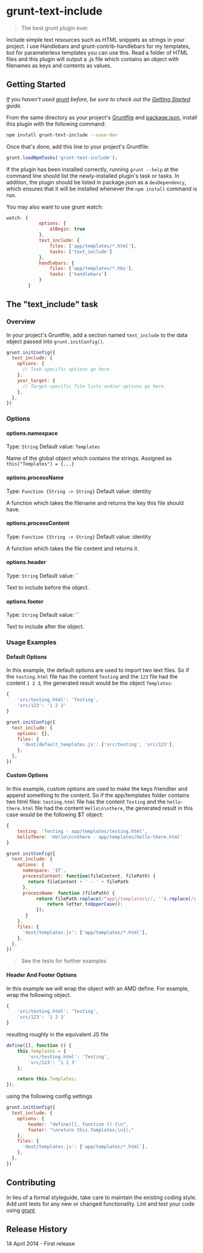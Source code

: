 # grunt-text-include

> The best grunt plugin ever.

Include simple text resources such as HTML snippets as strings in your project. I use Handlebars and grunt-contrib-handlebars for my templates, but for parameterless templates you can use this. Read a folder of HTML files and this plugin will output a .js file which contains an object with filenames as keys and contents as values.

## Getting Started
_If you haven't used [grunt][] before, be sure to check out the [Getting Started][] guide._

From the same directory as your project's [Gruntfile][Getting Started] and [package.json][], install this plugin with the following command:

```bash
npm install grunt-text-include --save-dev
```

Once that's done, add this line to your project's Gruntfile:

```js
grunt.loadNpmTasks('grunt-text-include');
```

If the plugin has been installed correctly, running `grunt --help` at the command line should list the newly-installed plugin's task or tasks. In addition, the plugin should be listed in package.json as a `devDependency`, which ensures that it will be installed whenever the `npm install` command is run.

[grunt]: http://gruntjs.com/
[Getting Started]: https://github.com/gruntjs/grunt/blob/devel/docs/getting_started.md
[package.json]: https://npmjs.org/doc/json.html

You may also want to use grunt watch:
```js
watch: {
            options: {
                atBegin: true
            },
            text_include: {
                files: ['app/templates/*.html'],
                tasks: ['text_include']
            },
            handlebars: {
                files: ['app/templates/*.hbs'],
                tasks: ['handlebars']
            }
        }
```

## The "text_include" task

### Overview
In your project's Gruntfile, add a section named `text_include` to the data object passed into `grunt.initConfig()`.

```js
grunt.initConfig({
  text_include: {
    options: {
      // Task-specific options go here.
    },
    your_target: {
      // Target-specific file lists and/or options go here.
    },
  },
})
```

### Options

#### options.namespace
Type: `String`
Default value: `Templates`

Name of the global object which contains the strings. Assigned as `this["Templates"] = {...}`

#### options.processName
Type: `Function {String -> String}`
Default value: identity

A function which takes the filename and returns the key this file should have.

#### options.processContent
Type: `Function {String -> String}`
Default value: identity

A function which takes the file content and returns it.

#### options.header
Type: `String`
Default value: ``

Text to include before the object.

#### options.footer
Type: `String`
Default value: ``

Text to include after the object.

### Usage Examples

#### Default Options
In this example, the default options are used to import two text files. So if the `testing.html` file has the content `Testing` and the `123` file had the content `1 2 3`, the generated result would be the object `Templates`:

```js
{
    'src/testing.html': 'Testing',
    'src/123': '1 2 3'
}
```

```js
grunt.initConfig({
  text_include: {
    options: {},
    files: {
      'dest/default_templates.js': ['src/testing', 'src/123'],
    },
  },
})
```

#### Custom Options
In this example, custom options are used to make the keys friendlier and append something to the content. So if the app/templates folder contains two html files: `testing.html` file has the content `Testing` and the `hello-there.html` file had the content `Hello\n\nthere`, the generated result in this case would be the following $T object:

```js
{
    testing: 'Testing - app/templates/testing.html',
    helloThere: 'Hello\n\nthere - app/templates/hello-there.html'
}
```

```js
grunt.initConfig({
  text_include: {
    options: {
      namespace: '$T',
      processContent: function(fileContent, filePath) {
        return fileContent + ' - ' + filePath
      },
      processName: function (filePath) {
           return filePath.replace(/^app\/templates\//, '').replace(/\.html$/, '').replace(/-(\w)/g, function (match, letter) {
               return letter.toUpperCase();
           });
       }
    },
    files: {
      'dest/templates.js': ['app/templates/*.html'],
    },
  },
})
```
>See the tests for further examples

#### Header And Footer Options
In this example we will wrap the object with an AMD define. For example, wrap the following object.

```js
{
    'src/testing.html': 'Testing',
    'src/123': '1 2 3'
}
```
resulting roughly in the equivalent JS file

```js
define([], function () {
    this.Templates = {
        'src/testing.html': 'Testing',
        'src/123': '1 2 3'
    };

    return this.Templates;
});
```
using the following config settings

```js
grunt.initConfig({
  text_include: {
    options: {
        header: "define([], function () {\n",
        footer: "\nreturn this.Templates;\n});"
    },
    files: {
      'dest/templates.js': ['app/templates/*.html'],
    },
  },
})

```

## Contributing
In lieu of a formal styleguide, take care to maintain the existing coding style. Add unit tests for any new or changed functionality. Lint and test your code using [grunt][].

## Release History
14 April 2014 - First release